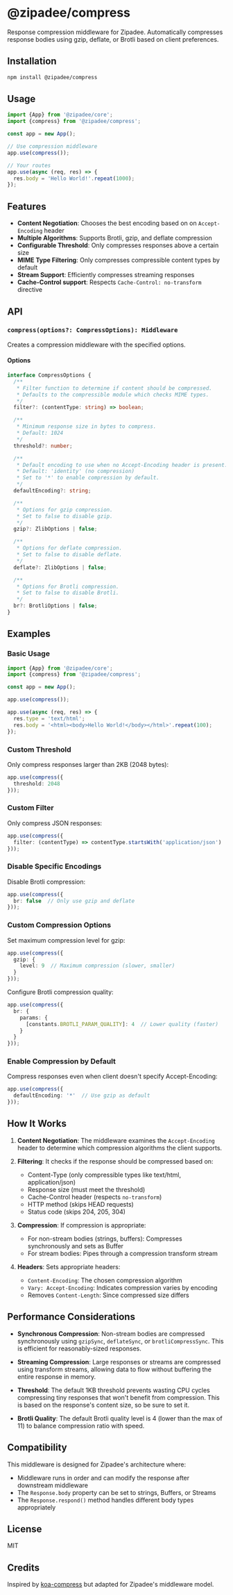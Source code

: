 # @zipadee/compress

Response compression middleware for Zipadee. Automatically compresses response
bodies using gzip, deflate, or Brotli based on client preferences.

## Installation

```bash
npm install @zipadee/compress
```

## Usage

```typescript
import {App} from '@zipadee/core';
import {compress} from '@zipadee/compress';

const app = new App();

// Use compression middleware
app.use(compress());

// Your routes
app.use(async (req, res) => {
  res.body = 'Hello World!'.repeat(1000);
});
```

## Features

- **Content Negotiation**: Chooses the best encoding based on on
  `Accept-Encoding` header
- **Multiple Algorithms**: Supports Brotli, gzip, and deflate compression
- **Configurable Threshold**: Only compresses responses above a certain size
- **MIME Type Filtering**: Only compresses compressible content types by default
- **Stream Support**: Efficiently compresses streaming responses
- **Cache-Control support**: Respects `Cache-Control: no-transform` directive

## API

### `compress(options?: CompressOptions): Middleware`

Creates a compression middleware with the specified options.

#### Options

```typescript
interface CompressOptions {
  /**
   * Filter function to determine if content should be compressed.
   * Defaults to the compressible module which checks MIME types.
   */
  filter?: (contentType: string) => boolean;

  /**
   * Minimum response size in bytes to compress.
   * Default: 1024
   */
  threshold?: number;

  /**
   * Default encoding to use when no Accept-Encoding header is present.
   * Default: 'identity' (no compression)
   * Set to '*' to enable compression by default.
   */
  defaultEncoding?: string;

  /**
   * Options for gzip compression.
   * Set to false to disable gzip.
   */
  gzip?: ZlibOptions | false;

  /**
   * Options for deflate compression.
   * Set to false to disable deflate.
   */
  deflate?: ZlibOptions | false;

  /**
   * Options for Brotli compression.
   * Set to false to disable Brotli.
   */
  br?: BrotliOptions | false;
}
```

## Examples

### Basic Usage

```typescript
import {App} from '@zipadee/core';
import {compress} from '@zipadee/compress';

const app = new App();

app.use(compress());

app.use(async (req, res) => {
  res.type = 'text/html';
  res.body = '<html><body>Hello World!</body></html>'.repeat(100);
});
```

### Custom Threshold

Only compress responses larger than 2KB (2048 bytes):

```typescript
app.use(compress({
  threshold: 2048
}));
```

### Custom Filter

Only compress JSON responses:

```typescript
app.use(compress({
  filter: (contentType) => contentType.startsWith('application/json')
}));
```

### Disable Specific Encodings

Disable Brotli compression:

```typescript
app.use(compress({
  br: false  // Only use gzip and deflate
}));
```

### Custom Compression Options

Set maximum compression level for gzip:

```typescript
app.use(compress({
  gzip: {
    level: 9  // Maximum compression (slower, smaller)
  }
}));
```

Configure Brotli compression quality:

```typescript
app.use(compress({
  br: {
    params: {
      [constants.BROTLI_PARAM_QUALITY]: 4  // Lower quality (faster)
    }
  }
}));
```

### Enable Compression by Default

Compress responses even when client doesn't specify Accept-Encoding:

```typescript
app.use(compress({
  defaultEncoding: '*'  // Use gzip as default
}));
```

## How It Works

1. **Content Negotiation**: The middleware examines the `Accept-Encoding` header
   to determine which compression algorithms the client supports.

2. **Filtering**: It checks if the response should be compressed based on:
   - Content-Type (only compressible types like text/html, application/json)
   - Response size (must meet the threshold)
   - Cache-Control header (respects `no-transform`)
   - HTTP method (skips HEAD requests)
   - Status code (skips 204, 205, 304)

3. **Compression**: If compression is appropriate:
   - For non-stream bodies (strings, buffers): Compresses synchronously and sets
     as Buffer
   - For stream bodies: Pipes through a compression transform stream

4. **Headers**: Sets appropriate headers:
   - `Content-Encoding`: The chosen compression algorithm
   - `Vary: Accept-Encoding`: Indicates compression varies by encoding
   - Removes `Content-Length`: Since compressed size differs

## Performance Considerations

- **Synchronous Compression**: Non-stream bodies are compressed synchronously
  using `gzipSync`, `deflateSync`, or `brotliCompressSync`. This is efficient
  for reasonably-sized responses.

- **Streaming Compression**: Large responses or streams are compressed using
  transform streams, allowing data to flow without buffering the entire response
  in memory.

- **Threshold**: The default 1KB threshold prevents wasting CPU cycles
  compressing tiny responses that won't benefit from compression. This is based
  on the response's content size, so be sure to set it.

- **Brotli Quality**: The default Brotli quality level is 4 (lower than the max
  of 11) to balance compression ratio with speed.

## Compatibility

This middleware is designed for Zipadee's architecture where:
- Middleware runs in order and can modify the response after downstream
  middleware
- The `Response.body` property can be set to strings, Buffers, or Streams
- The `Response.respond()` method handles different body types appropriately

## License

MIT

## Credits

Inspired by [koa-compress](https://github.com/koajs/compress) but adapted for
Zipadee's middleware model.
